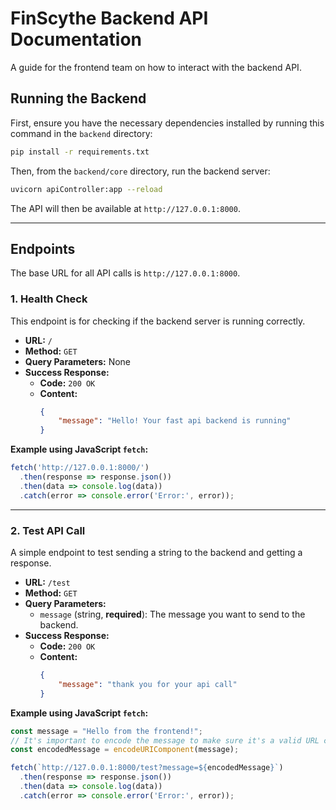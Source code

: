 # FinScythe Backend API Documentation

A guide for the frontend team on how to interact with the backend API.

## Running the Backend

First, ensure you have the necessary dependencies installed by running this command in the `backend` directory:
```bash
pip install -r requirements.txt
```
Then, from the `backend/core` directory, run the backend server:
```bash
uvicorn apiController:app --reload
```
The API will then be available at `http://127.0.0.1:8000`.

---

## Endpoints

The base URL for all API calls is `http://127.0.0.1:8000`.

### 1. Health Check

This endpoint is for checking if the backend server is running correctly.

-   **URL:** `/`
-   **Method:** `GET`
-   **Query Parameters:** None
-   **Success Response:**
    -   **Code:** `200 OK`
    -   **Content:** 
        ```json
        {
            "message": "Hello! Your fast api backend is running"
        }
        ```

**Example using JavaScript `fetch`:**
```javascript
fetch('http://127.0.0.1:8000/')
  .then(response => response.json())
  .then(data => console.log(data))
  .catch(error => console.error('Error:', error));
```

---

### 2. Test API Call

A simple endpoint to test sending a string to the backend and getting a response.

-   **URL:** `/test`
-   **Method:** `GET`
-   **Query Parameters:**
    -   `message` (string, **required**): The message you want to send to the backend.
-   **Success Response:**
    -   **Code:** `200 OK`
    -   **Content:** 
        ```json
        {
            "message": "thank you for your api call"
        }
        ```

**Example using JavaScript `fetch`:**
```javascript
const message = "Hello from the frontend!";
// It's important to encode the message to make sure it's a valid URL component
const encodedMessage = encodeURIComponent(message);

fetch(`http://127.0.0.1:8000/test?message=${encodedMessage}`)
  .then(response => response.json())
  .then(data => console.log(data))
  .catch(error => console.error('Error:', error));
```
